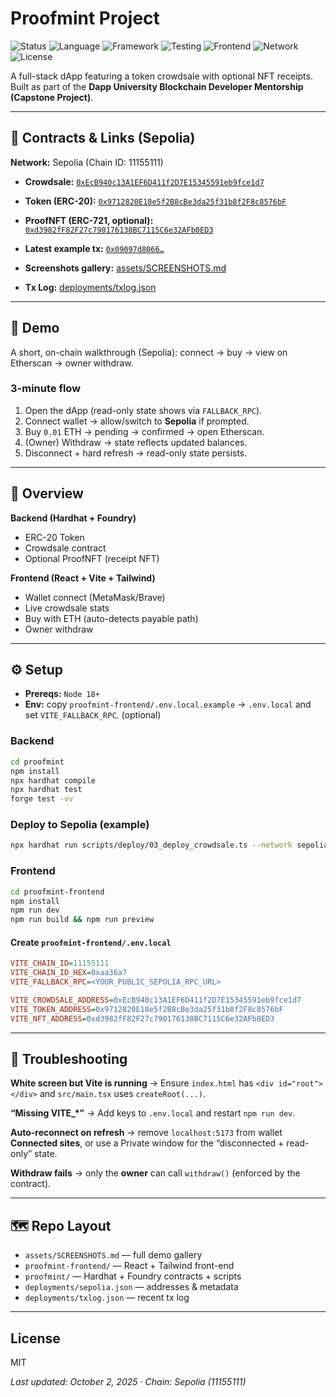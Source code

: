 # Proofmint Project

![Status](https://img.shields.io/badge/Status-Live-success.svg)
![Language](https://img.shields.io/badge/Solidity-0.8.x-blue.svg)
![Framework](https://img.shields.io/badge/Hardhat-💛-yellow.svg)
![Testing](https://img.shields.io/badge/Foundry-⚡-black.svg)
![Frontend](https://img.shields.io/badge/React-⚛-blue.svg)
![Network](https://img.shields.io/badge/Sepolia-Testnet-purple.svg)
![License](https://img.shields.io/badge/License-MIT-green.svg)


A full-stack dApp featuring a token crowdsale with optional NFT receipts.  
Built as part of the **Dapp University Blockchain Developer Mentorship (Capstone Project)**.

---

## 🔗 Contracts & Links (Sepolia)

**Network:** Sepolia (Chain ID: 11155111)

- **Crowdsale:** [`0xEcB940c13A1EF6D411f2D7E15345591eb9fce1d7`](https://sepolia.etherscan.io/address/0xEcB940c13A1EF6D411f2D7E15345591eb9fce1d7)
- **Token (ERC-20):** [`0x9712820E18e5f2B8cBe3da25f31b8f2F8c8576bF`](https://sepolia.etherscan.io/address/0x9712820E18e5f2B8cBe3da25f31b8f2F8c8576bF)
- **ProofNFT (ERC-721, optional):** [`0xd3982fF82F27c790176138BC7115C6e32AFb0ED3`](https://sepolia.etherscan.io/address/0xd3982fF82F27c790176138BC7115C6e32AFb0ED3)

- **Latest example tx:** [`0x09097d8066…`](https://sepolia.etherscan.io/tx/0x09097d80660c4a6ec44a0d922816c8a455430b29f3bdfb3efa2f07cec8202dc5)  
- **Screenshots gallery:** [assets/SCREENSHOTS.md](assets/SCREENSHOTS.md)  
- **Tx Log:** [deployments/txlog.json](proofmint/deployments/txlog.json)

---

## 🚀 Demo

A short, on-chain walkthrough (Sepolia): connect → buy → view on Etherscan → owner withdraw.

### 3-minute flow
1. Open the dApp (read-only state shows via `FALLBACK_RPC`).  
2. Connect wallet → allow/switch to **Sepolia** if prompted.  
3. Buy `0.01` ETH → pending → confirmed → open Etherscan.  
4. (Owner) Withdraw → state reflects updated balances.  
5. Disconnect + hard refresh → read-only state persists.

---

## 🧩 Overview

**Backend (Hardhat + Foundry)**
- ERC-20 Token
- Crowdsale contract
- Optional ProofNFT (receipt NFT)

**Frontend (React + Vite + Tailwind)**
- Wallet connect (MetaMask/Brave)
- Live crowdsale stats
- Buy with ETH (auto-detects payable path)
- Owner withdraw

---

## ⚙️ Setup
- **Prereqs:** `Node 18+`
- **Env:** copy `proofmint-frontend/.env.local.example` → `.env.local` and set `VITE_FALLBACK_RPC`. (optional)

### Backend
```bash
cd proofmint
npm install
npx hardhat compile
npx hardhat test
forge test -vv
```

### Deploy to Sepolia (example)
```bash
npx hardhat run scripts/deploy/03_deploy_crowdsale.ts --network sepolia
```

### Frontend
```bash
cd proofmint-frontend
npm install
npm run dev
npm run build && npm run preview
```

#### Create `proofmint-frontend/.env.local`
```ini
VITE_CHAIN_ID=11155111
VITE_CHAIN_ID_HEX=0xaa36a7
VITE_FALLBACK_RPC=<YOUR_PUBLIC_SEPOLIA_RPC_URL>

VITE_CROWDSALE_ADDRESS=0xEcB940c13A1EF6D411f2D7E15345591eb9fce1d7
VITE_TOKEN_ADDRESS=0x9712820E18e5f2B8cBe3da25f31b8f2F8c8576bF
VITE_NFT_ADDRESS=0xd3982fF82F27c790176138BC7115C6e32AFb0ED3
```

--- 

## 🧰 Troubleshooting

**White screen but Vite is running** → Ensure `index.html` has `<div id="root"></div>` and `src/main.tsx` uses `createRoot(...)`.

**“Missing VITE_*”** → Add keys to `.env.local` and restart `npm run dev`.

**Auto-reconnect on refresh** → remove `localhost:5173` from wallet **Connected sites**, or use a Private window for the “disconnected + read-only” state.

**Withdraw fails** → only the **owner** can call `withdraw()` (enforced by the contract).

---

## 🗺 Repo Layout
- `assets/SCREENSHOTS.md` — full demo gallery  
- `proofmint-frontend/` — React + Tailwind front-end  
- `proofmint/` — Hardhat + Foundry contracts + scripts  
- `deployments/sepolia.json` — addresses & metadata  
- `deployments/txlog.json` — recent tx log

---

## License
MIT

_Last updated: October 2, 2025 · Chain: Sepolia (11155111)_

